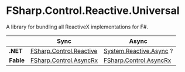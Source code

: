 # FSharp.Control.Reactive.Universal

A library for bundling all ReactiveX implementations for F#.

|           | **Sync** | **Async** |
| --------- | -------- | --------- |
| **.NET**  | [FSharp.Control.Reactive](https://github.com/fsprojects/FSharp.Control.Reactive) | [System.Reactive.Async](https://github.com/dotnet/reactive/tree/main/AsyncRx.NET) ? |
| **Fable** | [FSharp.Control.AsyncRx](https://github.com/dbrattli/AsyncRx) | [FSharp.Control.AsyncRx](https://github.com/dbrattli/AsyncRx) |
